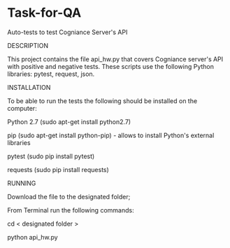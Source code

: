 # Task-for-QA
Auto-tests to test Cogniance Server's API

DESCRIPTION

This project contains the file api_hw.py that covers Cogniance server's API with positive and negative tests.
These scripts use the following Python libraries: pytest, request, json. 

INSTALLATION

To be able to run the tests the following should be installed on the computer:

Python 2.7  (sudo apt-get install python2.7)

pip (sudo apt-get install python-pip) - allows to install Python's external libraries

pytest  (sudo pip install pytest)

requests (sudo pip install requests)

RUNNING

Download the file to the designated folder;

From Terminal run the following commands:

cd < designated folder >

python api_hw.py
